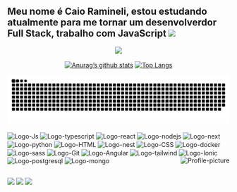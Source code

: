## Meu nome é Caio Ramineli, estou estudando atualmente para me tornar um desenvolverdor Full Stack, trabalho com JavaScript <img src="https://media.giphy.com/media/hvRJCLFzcasrR4ia7z/giphy.gif" width="35">

<p align="center">
  <a href="https://github.com/DenverCoder1/readme-typing-svg"><img src="https://readme-typing-svg.herokuapp.com/?font=Time+New+Roman&color=cyan&size=25&center=true&vCenter=true&width=600&height=100&lines=Bem+vindos+ao+meu+Github;++;Fullstack+dev+%3C/%3E;JS+enthusiast;Always+learning+!"></a>
</p>
<div align="middle">

  [![Anurag’s github stats](https://github-readme-stats.vercel.app/api?username=victor-pagnozi&show_icons=true&theme=dracula)](https://github.com/victor-pagnozi)
  [![Top Langs](https://github-readme-stats.vercel.app/api/top-langs/?username=victor-pagnozi&layout=compact&theme=dracula&langs_count=6&hide=jupyter%20notebook,tex,makefile,shell)](https://github.com/victor-pagnozi)
    
  <picture>
    <source
      media="(prefers-color-scheme: dark)"
      srcset="https://raw.githubusercontent.com/platane/snk/output/github-contribution-grid-snake-dark.svg"
    />
    <source
      media="(prefers-color-scheme: light)"
      srcset="https://raw.githubusercontent.com/platane/snk/output/github-contribution-grid-snake.svg"
    />
    <img
      alt="github contribution grid snake animation"
      src="https://raw.githubusercontent.com/platane/snk/output/github-contribution-grid-snake.svg"
    />
  </picture>

</div>
<div style="display: inline_block"><br>
  <img align="center" alt="Logo-Js" height="40" width="40" src="https://icons.veryicon.com/png/o/business/vscode-program-item-icon/javascript-3.png">
  <img align="center" alt="Logo-typescript" height="30" width="30" src="https://static-00.iconduck.com/assets.00/typescript-icon-icon-1024x1024-vh3pfez8.png">
  <img align="center" alt="Logo-react" height="32" width="41" src="https://cdn.jsdelivr.net/gh/devicons/devicon/icons/react/react-original.svg">
  <img align="center" alt="Logo-nodejs" height="34" width="30" src="https://static-00.iconduck.com/assets.00/node-js-icon-1901x2048-mk1e13df.png">
  <img align="center" alt="Logo-next" height="32" width="32" src="https://www.datocms-assets.com/75941/1657707878-nextjs_logo.png">
  <img align="center" alt="Logo-python" height="32" width="32" src="https://upload.wikimedia.org/wikipedia/commons/thumb/c/c3/Python-logo-notext.svg/1200px-Python-logo-notext.svg.png">
  <img align="center" alt="Logo-HTML" height="30" width="40" src="https://cdn.jsdelivr.net/gh/devicons/devicon/icons/html5/html5-plain.svg">
  <img align="center" alt="Logo-nest" height="35" width="34" src="https://static-00.iconduck.com/assets.00/nestjs-icon-512x510-9nvpcyc3.png">
  <img align="center" alt="Logo-CSS" height="30" width="40" src="https://cdn.jsdelivr.net/gh/devicons/devicon/icons/css3/css3-plain.svg">
  <img align="center" alt="Logo-docker" height="32" width="32" src="https://cdn-icons-png.flaticon.com/512/919/919853.png">
  <img align="center" alt="Logo-sass" height="30" width="40" src="https://cdn.jsdelivr.net/gh/devicons/devicon/icons/sass/sass-original.svg">
  <img align="center" alt="Logo-Git" height="30" width="40" src="https://cdn.jsdelivr.net/gh/devicons/devicon/icons/git/git-original.svg">
  <img align="center" alt="Logo-Angular" height="35" width="32" src="https://cdn4.iconfinder.com/data/icons/logos-and-brands/512/21_Angular_logo_logos-512.png">
  <img align="center" alt="Logo-tailwind" height="30" width="40" src="https://static-00.iconduck.com/assets.00/tailwind-css-icon-2048x1229-u8dzt4uh.png">
  <img align="center" alt="Logo-Ionic" height="30" width="33" src="https://www.svgrepo.com/show/353912/ionic-icon.svg">
  <img align="center" alt="Logo-postgresql" height="32" width="40" src="https://cdn.jsdelivr.net/gh/devicons/devicon/icons/postgresql/postgresql-plain.svg">
  <img align="center" alt="Logo-mongo" height="33" width="32" src="https://www.svgrepo.com/show/331488/mongodb.svg">
  
  <img align="right" alt="Profile-picture" height="115" src="https://media.licdn.com/dms/image/D4D03AQFlWhQg8v7FbQ/profile-displayphoto-shrink_800_800/0/1695854799718?e=1705536000&v=beta&t=mA8qyYbn-HpEL9IsOjZv0H9VgABRbJF6YBXyk8xYq0s">
</div>
  
  ##
  
  <div>
  <a href="https://www.linkedin.com/in/victor-martins-pagnozi/" target="_blank"><img src="https://img.shields.io/badge/-LinkedIn-%230077B5?style=for-the-badge&logo=linkedin&logoColor=white" target="_blank"></a>
  <a href="https://www.instagram.com/victorpagnozi/" target="_blank"><img src="https://img.shields.io/badge/-Instagram-%23E4405F?style=for-the-badge&logo=instagram&logoColor=white" target="_blank"></a>
  <a href = "mailto:victor.pagnozi@gmail.com"><img src="https://img.shields.io/badge/Gmail-D14836?style=for-the-badge&logo=gmail&logoColor=white" target="_blank"></a>
  </div>
          

